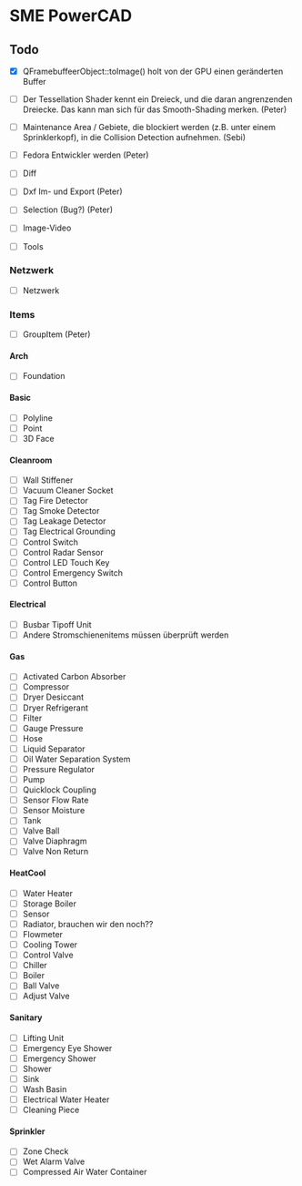 # SME PowerCAD

## Todo

- [x] QFramebuffeerObject::toImage() holt von der GPU einen geränderten Buffer
- [ ] Der Tessellation Shader kennt ein Dreieck, und die daran angrenzenden Dreiecke. Das kann man sich für das Smooth-Shading merken. (Peter)

- [ ] Maintenance Area / Gebiete, die blockiert werden (z.B. unter einem Sprinklerkopf), in die Collision Detection aufnehmen. (Sebi)

- [ ] Fedora Entwickler werden (Peter)

- [ ] Diff

- [ ] Dxf Im- und Export (Peter)

- [ ] Selection (Bug?) (Peter)

- [ ] Image-Video

- [ ] Tools

### Netzwerk
- [ ] Netzwerk

### Items
- [ ] GroupItem (Peter)

#### Arch
- [ ] Foundation

#### Basic
- [ ] Polyline
- [ ] Point
- [ ] 3D Face

#### Cleanroom
- [ ] Wall Stiffener
- [ ] Vacuum Cleaner Socket
- [ ] Tag Fire Detector
- [ ] Tag Smoke Detector
- [ ] Tag Leakage Detector
- [ ] Tag Electrical Grounding
- [ ] Control Switch
- [ ] Control Radar Sensor
- [ ] Control LED Touch Key
- [ ] Control Emergency Switch
- [ ] Control Button

#### Electrical
- [ ] Busbar Tipoff Unit
- [ ] Andere Stromschienenitems müssen überprüft werden

#### Gas
- [ ] Activated Carbon Absorber
- [ ] Compressor
- [ ] Dryer Desiccant
- [ ] Dryer Refrigerant
- [ ] Filter
- [ ] Gauge Pressure
- [ ] Hose
- [ ] Liquid Separator
- [ ] Oil Water Separation System
- [ ] Pressure Regulator
- [ ] Pump
- [ ] Quicklock Coupling
- [ ] Sensor Flow Rate
- [ ] Sensor Moisture
- [ ] Tank
- [ ] Valve Ball
- [ ] Valve Diaphragm
- [ ] Valve Non Return

#### HeatCool
- [ ] Water Heater
- [ ] Storage Boiler
- [ ] Sensor
- [ ] Radiator, brauchen wir den noch??
- [ ] Flowmeter
- [ ] Cooling Tower
- [ ] Control Valve
- [ ] Chiller
- [ ] Boiler
- [ ] Ball Valve
- [ ] Adjust Valve

#### Sanitary
- [ ] Lifting Unit
- [ ] Emergency Eye Shower
- [ ] Emergency Shower
- [ ] Shower
- [ ] Sink
- [ ] Wash Basin
- [ ] Electrical Water Heater
- [ ] Cleaning Piece

#### Sprinkler
- [ ] Zone Check
- [ ] Wet Alarm Valve
- [ ] Compressed Air Water Container
